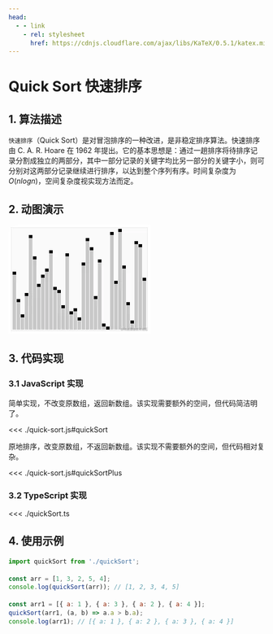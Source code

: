 ```yaml
---
head:
  - - link
    - rel: stylesheet
      href: https://cdnjs.cloudflare.com/ajax/libs/KaTeX/0.5.1/katex.min.css
---
```

# Quick Sort 快速排序

## 1. 算法描述

`快速排序`（Quick Sort）是对冒泡排序的一种改进，是非稳定排序算法。快速排序由 C. A. R. Hoare 在 1962 年提出。它的基本思想是：通过一趟排序将待排序记录分割成独立的两部分，其中一部分记录的关键字均比另一部分的关键字小，则可分别对这两部分记录继续进行排序，以达到整个序列有序。时间复杂度为 $O(nlogn)$，空间复杂度视实现方法而定。

## 2. 动图演示

![Quick Sort](./quicksort.webp)

## 3. 代码实现

### 3.1 JavaScript 实现

简单实现，不改变原数组，返回新数组。该实现需要额外的空间，但代码简洁明了。

<<< ./quick-sort.js#quickSort

原地排序，改变原数组，不返回新数组。该实现不需要额外的空间，但代码相对复杂。

<<< ./quick-sort.js#quickSortPlus

### 3.2 TypeScript 实现

<<< ./quickSort.ts

## 4. 使用示例

``` js
import quickSort from './quickSort';

const arr = [1, 3, 2, 5, 4];
console.log(quickSort(arr)); // [1, 2, 3, 4, 5]

const arr1 = [{ a: 1 }, { a: 3 }, { a: 2 }, { a: 4 }];
quickSort(arr1, (a, b) => a.a > b.a);
console.log(arr1); // [{ a: 1 }, { a: 2 }, { a: 3 }, { a: 4 }]
```
